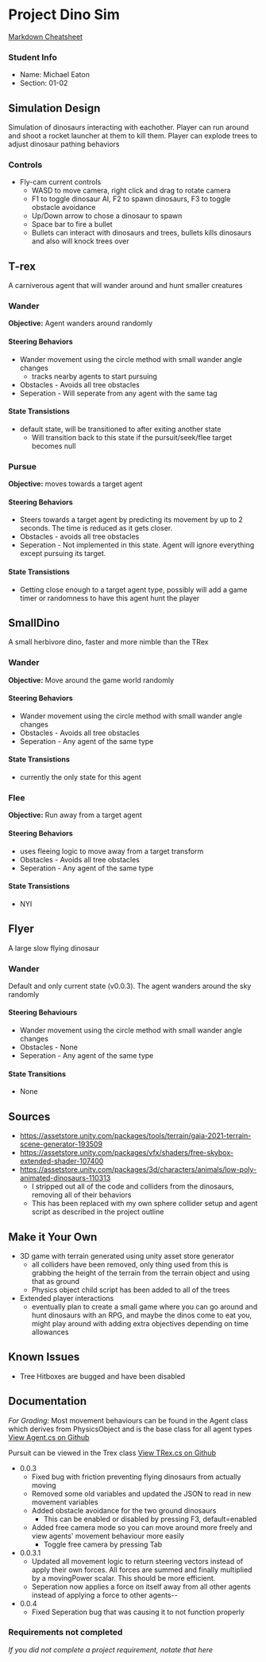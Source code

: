 # Project Dino Sim

[Markdown Cheatsheet](https://github.com/adam-p/markdown-here/wiki/Markdown-Here-Cheatsheet)



### Student Info

-   Name: Michael Eaton
-   Section: 01-02

## Simulation Design

Simulation of dinosaurs interacting with eachother. Player can run around and shoot a rocket launcher at them to kill them.
Player can explode trees to adjust dinosaur pathing behaviors

### Controls

-   Fly-cam current controls
    -   WASD to move camera, right click and drag to rotate camera
    -   F1 to toggle dinosaur AI, F2 to spawn dinosaurs, F3 to toggle obstacle avoidance
    -   Up/Down arrow to chose a dinosaur to spawn
    -   Space bar to fire a bullet
    -   Bullets can interact with dinosaurs and trees, bullets kills dinosaurs and also will knock trees over

## T-rex

A carniverous agent that will wander around and hunt smaller creatures

### Wander

**Objective:** Agent wanders around randomly

#### Steering Behaviors

*  Wander movement using the circle method with small wander angle changes
   *  tracks nearby agents to start pursuing
*  Obstacles - Avoids all tree obstacles
*  Seperation - Will seperate from any agent with the same tag
   
#### State Transistions

-  default state, will be transitioned to after exiting another state
   -  Will transition back to this state if the pursuit/seek/flee target becomes null
   
### Pursue

**Objective:** moves towards a target agent

#### Steering Behaviors

-  Steers towards a target agent by predicting its movement by up to 2 seconds. The time is reduced as it gets closer.
-  Obstacles - avoids all tree obstacles
-  Seperation - Not implemented in this state. Agent will ignore everything except pursuing its target.
   
#### State Transistions

- Getting close enough to a target agent type, possibly will add a game timer or randomness to have this agent hunt the player

## SmallDino

A small herbivore dino, faster and more nimble than the TRex

### Wander

**Objective:** Move around the game world randomly

#### Steering Behaviors

- Wander movement using the circle method with small wander angle changes
- Obstacles - Avoids all tree obstacles
- Seperation - Any agent of the same type
   
#### State Transistions

- currently the only state for this agent
   
### Flee

**Objective:** Run away from a target agent

#### Steering Behaviors

- uses fleeing logic to move away from a target transform
- Obstacles - Avoids all tree obstacles
- Seperation - Any agent of the same type
   
#### State Transistions

- NYI

## Flyer
A large slow flying dinosaur

### Wander
Default and only current state (v0.0.3). The agent wanders around the sky randomly

#### Steering Behaviours

- Wander movement using the circle method with small wander angle changes
- Obstacles - None
- Seperation - Any agent of the same type

#### State Transitions
- None

## Sources

-   https://assetstore.unity.com/packages/tools/terrain/gaia-2021-terrain-scene-generator-193509
-   https://assetstore.unity.com/packages/vfx/shaders/free-skybox-extended-shader-107400
-   https://assetstore.unity.com/packages/3d/characters/animals/low-poly-animated-dinosaurs-110313
	- I stripped out all of the code and colliders from the dinosaurs, removing all of their behaviors
	- This has been replaced with my own sphere collider setup and agent script as described in the project outline

## Make it Your Own

-  3D game with terrain generated using unity asset store generator
	-  all colliders have been removed, only thing used from this is grabbing the height of the terrain from the terrain object and using that as ground
	-  Physics object child script has been added to all of the trees
-  Extended player interactions
	-  eventually plan to create a small game where you can go around and hunt dinosaurs with an RPG, and maybe the dinos come to eat you, might play around with adding extra objectives depending on time allowances

## Known Issues

-  Tree Hitboxes are bugged and have been disabled

## Documentation

*For Grading:* Most movement behaviours can be found in the Agent class which derives from PhysicsObject and is the base class for all agent types [View Agent.cs on Github](Project2/Assets/Scripts/Agent.cs)

Pursuit can be viewed in the Trex class [View TRex.cs on Github](Project2/Assets/Scripts/TRex.cs)

-  0.0.3
	-  Fixed bug with friction preventing flying dinosaurs from actually moving
	-  Removed some old variables and updated the JSON to read in new movement variables
	-  Added obstacle avoidance for the two ground dinosaurs
		-  This can be enabled or disabled by pressing F3, default=enabled
	-  Added free camera mode so you can move around more freely and view agents' movement behaviour more easily
		-  Toggle free camera by pressing Tab
- 0.0.3.1
	-  Updated all movement logic to return steering vectors instead of apply their own forces. All forces are summed and finally multiplied by a movingPower scalar. This should be more efficient.
	-  Seperation now applies a force on itself away from all other agents instead of applying a force to other agents--
- 0.0.4
	-  Fixed Seperation bug that was causing it to not function properly	

### Requirements not completed

_If you did not complete a project requirement, notate that here_

